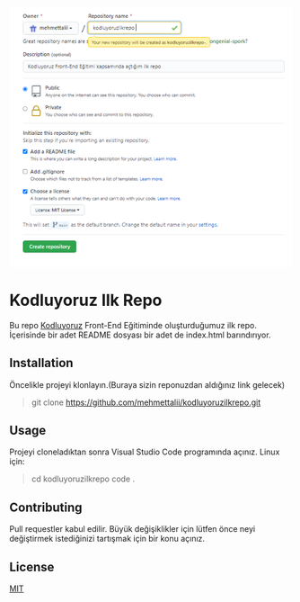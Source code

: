 
![Projemiz](create.PNG)

# Kodluyoruz Ilk Repo
Bu repo [Kodluyoruz](https://www.kodluyoruz.org/) Front-End Eğitiminde oluşturduğumuz ilk repo. İçerisinde bir adet README dosyası bir adet de index.html barındırıyor.

## Installation
Öncelikle projeyi klonlayın.(Buraya sizin reponuzdan aldığınız link gelecek)

>git clone https://github.com/mehmettalii/kodluyoruzilkrepo.git

## Usage
Projeyi cloneladıktan sonra Visual Studio Code programında açınız.
Linux için:
>cd kodluyoruzilkrepo
>code .

## Contributing
Pull requestler kabul edilir. Büyük değişiklikler için lütfen önce neyi değiştirmek istediğinizi tartışmak için bir konu açınız.

## License
[MIT](https://choosealicense.com/licenses/mit/)